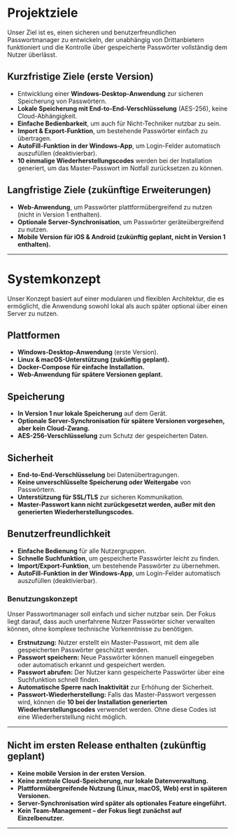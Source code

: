 # Projektziele

Unser Ziel ist es, einen sicheren und benutzerfreundlichen Passwortmanager zu entwickeln, der unabhängig von Drittanbietern funktioniert und die Kontrolle über gespeicherte Passwörter vollständig dem Nutzer überlässt.

## **Kurzfristige Ziele (erste Version)**
- Entwicklung einer **Windows-Desktop-Anwendung** zur sicheren Speicherung von Passwörtern.  
- **Lokale Speicherung mit End-to-End-Verschlüsselung** (AES-256), keine Cloud-Abhängigkeit.  
- **Einfache Bedienbarkeit**, um auch für Nicht-Techniker nutzbar zu sein.  
- **Import & Export-Funktion**, um bestehende Passwörter einfach zu übertragen.  
- **AutoFill-Funktion in der Windows-App**, um Login-Felder automatisch auszufüllen (deaktivierbar).  
- **10 einmalige Wiederherstellungscodes** werden bei der Installation generiert, um das Master-Passwort im Notfall zurücksetzen zu können.  

## **Langfristige Ziele (zukünftige Erweiterungen)**
- **Web-Anwendung**, um Passwörter plattformübergreifend zu nutzen (nicht in Version 1 enthalten).  
- **Optionale Server-Synchronisation**, um Passwörter geräteübergreifend zu nutzen.  
- **Mobile Version für iOS & Android (zukünftig geplant, nicht in Version 1 enthalten).**  

---

# Systemkonzept

Unser Konzept basiert auf einer modularen und flexiblen Architektur, die es ermöglicht, die Anwendung sowohl lokal als auch später optional über einen Server zu nutzen.

## **Plattformen**
- **Windows-Desktop-Anwendung** (erste Version).  
- **Linux & macOS-Unterstützung (zukünftig geplant).**  
- **Docker-Compose für einfache Installation.**  
- **Web-Anwendung für spätere Versionen geplant.**  

## **Speicherung**
- **In Version 1 nur lokale Speicherung** auf dem Gerät.  
- **Optionale Server-Synchronisation für spätere Versionen vorgesehen, aber kein Cloud-Zwang.**  
- **AES-256-Verschlüsselung** zum Schutz der gespeicherten Daten.  

## **Sicherheit**
- **End-to-End-Verschlüsselung** bei Datenübertragungen.  
- **Keine unverschlüsselte Speicherung oder Weitergabe** von Passwörtern.  
- **Unterstützung für SSL/TLS** zur sicheren Kommunikation.  
- **Master-Passwort kann nicht zurückgesetzt werden, außer mit den generierten Wiederherstellungscodes.**  

## **Benutzerfreundlichkeit**
- **Einfache Bedienung** für alle Nutzergruppen.  
- **Schnelle Suchfunktion**, um gespeicherte Passwörter leicht zu finden.  
- **Import/Export-Funktion**, um bestehende Passwörter zu übernehmen.  
- **AutoFill-Funktion in der Windows-App**, um Login-Felder automatisch auszufüllen (deaktivierbar).  

### **Benutzungskonzept**
Unser Passwortmanager soll einfach und sicher nutzbar sein. Der Fokus liegt darauf, dass auch unerfahrene Nutzer Passwörter sicher verwalten können, ohne komplexe technische Vorkenntnisse zu benötigen.

- **Erstnutzung:** Nutzer erstellt ein Master-Passwort, mit dem alle gespeicherten Passwörter geschützt werden.  
- **Passwort speichern:** Neue Passwörter können manuell eingegeben oder automatisch erkannt und gespeichert werden.  
- **Passwort abrufen:** Der Nutzer kann gespeicherte Passwörter über eine Suchfunktion schnell finden.  
- **Automatische Sperre nach Inaktivität** zur Erhöhung der Sicherheit.  
- **Passwort-Wiederherstellung:** Falls das Master-Passwort vergessen wird, können die **10 bei der Installation generierten Wiederherstellungscodes** verwendet werden. Ohne diese Codes ist eine Wiederherstellung nicht möglich.  

---

## **Nicht im ersten Release enthalten (zukünftig geplant)**
- **Keine mobile Version in der ersten Version**.  
- **Keine zentrale Cloud-Speicherung, nur lokale Datenverwaltung.**  
- **Plattformübergreifende Nutzung (Linux, macOS, Web) erst in späteren Versionen.**  
- **Server-Synchronisation wird später als optionales Feature eingeführt.**  
- **Kein Team-Management – der Fokus liegt zunächst auf Einzelbenutzer.**  

---
